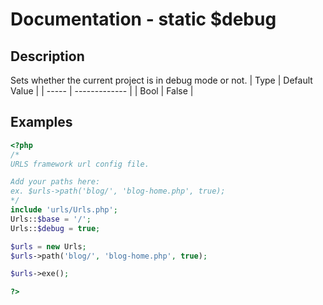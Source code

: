# Documentation - static $debug
## Description
Sets whether the current project is in debug mode or not.
|  Type | Default Value |
| ----- | ------------- |
| Bool  |     False     |
## Examples
```PHP
<?php
/*
URLS framework url config file.

Add your paths here:
ex. $urls->path('blog/', 'blog-home.php', true);
*/
include 'urls/Urls.php';
Urls::$base = '/';
Urls::$debug = true;

$urls = new Urls;
$urls->path('blog/', 'blog-home.php', true);

$urls->exe();

?>
```
